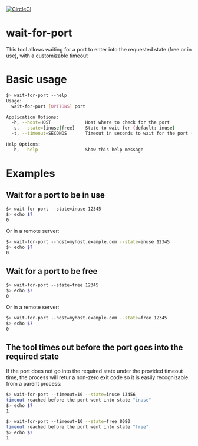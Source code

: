 [![CircleCI](https://circleci.com/gh/bitnami/wait-for-port.svg?style=svg)](https://circleci.com/gh/bitnami/wait-for-port)

# wait-for-port

This tool allows waiting for a port to enter into the requested state (free or in use), with a customizable timeout

# Basic usage

~~~bash
$> wait-for-port --help
Usage:
  wait-for-port [OPTIONS] port

Application Options:
  -h, --host=HOST             Host where to check for the port
  -s, --state=[inuse|free]    State to wait for (default: inuse)
  -t, --timeout=SECONDS       Timeout in seconds to wait for the port (default: 30)

Help Options:
  -h, --help                  Show this help message
~~~

# Examples

## Wait for a port to be in use

~~~bash
$> wait-for-port --state=inuse 12345
$> echo $?
0
~~~

Or in a remote server:

~~~bash
$> wait-for-port --host=myhost.example.com --state=inuse 12345
$> echo $?
0
~~~

## Wait for a port to be free

~~~bash
$> wait-for-port --state=free 12345
$> echo $?
0
~~~

Or in a remote server:

~~~bash
$> wait-for-port --host=myhost.example.com --state=free 12345
$> echo $?
0
~~~

## The tool times out before the port goes into the required state

If the port does not go into the required state under the provided timeout time, the process will retur a non-zero exit code
so it is easily recognizable from a parent process:

~~~bash
$> wait-for-port --timeout=10 --state=inuse 13456
timeout reached before the port went into state "inuse"
$> echo $?
1
~~~

~~~bash
$> wait-for-port --timeout=10 --state=free 8080
timeout reached before the port went into state "free"
$> echo $?
1
~~~

